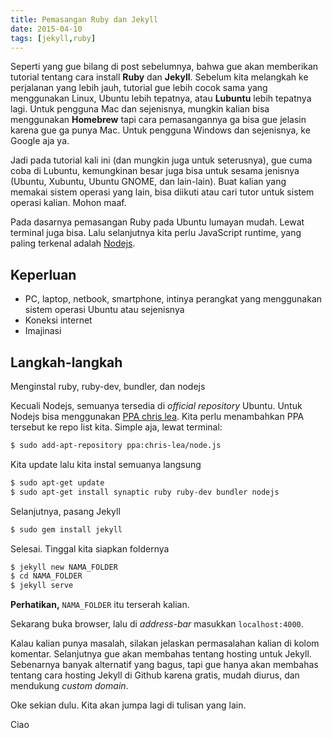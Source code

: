 ```yaml
---
title: Pemasangan Ruby dan Jekyll
date: 2015-04-10
tags: [jekyll,ruby]
---
```


Seperti yang gue bilang di post sebelumnya, bahwa gue akan memberikan tutorial tentang cara install **Ruby** dan **Jekyll**. Sebelum kita melangkah ke perjalanan yang lebih jauh, tutorial gue lebih cocok sama yang menggunakan Linux, Ubuntu lebih tepatnya, atau **Lubuntu** lebih tepatnya lagi. Untuk pengguna Mac dan sejenisnya, mungkin kalian bisa menggunakan **Homebrew** tapi cara pemasangannya ga bisa gue jelasin karena gue ga punya Mac. Untuk pengguna Windows dan sejenisnya, ke Google aja ya.

Jadi pada tutorial kali ini (dan mungkin juga untuk seterusnya), gue cuma coba di Lubuntu, kemungkinan besar juga bisa untuk sesama jenisnya (Ubuntu, Xubuntu, Ubuntu GNOME, dan lain-lain). Buat kalian yang memakai sistem operasi yang lain, bisa diikuti atau cari tutor untuk sistem operasi kalian. Mohon maaf.

Pada dasarnya pemasangan Ruby pada Ubuntu lumayan mudah. Lewat terminal juga bisa. Lalu selanjutnya kita perlu JavaScript runtime, yang paling terkenal adalah [Nodejs](https://nodejs.org).

## Keperluan
- PC, laptop, netbook, smartphone, intinya perangkat yang menggunakan sistem operasi Ubuntu atau sejenisnya
- Koneksi internet
- Imajinasi

## Langkah-langkah

Menginstal ruby, ruby-dev, bundler, dan nodejs

Kecuali Nodejs, semuanya tersedia di *official repository* Ubuntu. Untuk Nodejs bisa menggunakan [PPA chris lea](https://launchpad.net/~chris-lea/+archive/ubuntu/node.js/ "node.js : chris lea"). Kita perlu menambahkan PPA tersebut ke repo list kita. Simple aja, lewat terminal:

```bash
$ sudo add-apt-repository ppa:chris-lea/node.js
```

Kita update lalu kita instal semuanya langsung

```bash
$ sudo apt-get update
$ sudo apt-get install synaptic ruby ruby-dev bundler nodejs
```

Selanjutnya, pasang Jekyll

```bash
$ sudo gem install jekyll
```

Selesai. Tinggal kita siapkan foldernya

```bash
$ jekyll new NAMA_FOLDER
$ cd NAMA_FOLDER
$ jekyll serve
```

**Perhatikan,** `NAMA_FOLDER` itu terserah kalian.

Sekarang buka browser, lalu di *address-bar* masukkan `localhost:4000`.

Kalau kalian punya masalah, silakan jelaskan permasalahan kalian di kolom komentar.
Selanjutnya gue akan membahas tentang hosting untuk Jekyll. Sebenarnya banyak alternatif yang bagus, tapi gue hanya akan membahas tentang cara hosting Jekyll di Github karena gratis, mudah diurus, dan mendukung *custom domain*.

Oke sekian dulu. Kita akan jumpa lagi di tulisan yang lain.

Ciao
